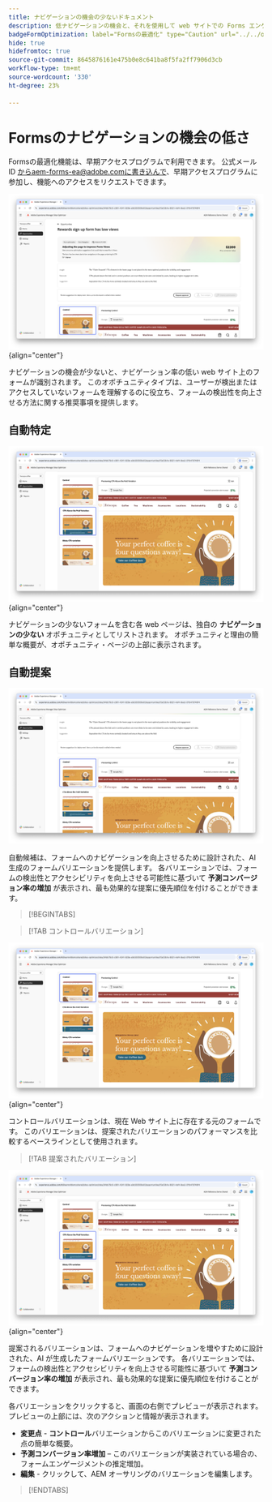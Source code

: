 ```yaml
---
title: ナビゲーションの機会の少ないドキュメント
description: 低ナビゲーションの機会と、それを使用して web サイトでの Forms エンゲージメントを向上させる方法について説明します。
badgeFormOptimization: label="Formsの最適化" type="Caution" url="../../opportunity-types/form-optimization.md" tooltip="Formsの最適化"
hide: true
hidefromtoc: true
source-git-commit: 8645876161e475b0e8c641ba8f5fa2ff7906d3cb
workflow-type: tm+mt
source-wordcount: '330'
ht-degree: 23%

---
```



# Formsのナビゲーションの機会の低さ

<span class="preview"> Formsの最適化機能は、早期アクセスプログラムで利用できます。 公式メール ID からaem-forms-ea@adobe.comに書き込んで、早期アクセスプログラムに参加し、機能へのアクセスをリクエストできます。</span>

![ ナビゲーションの機会が少ない ](./assets/low-navigation/hero.png){align="center"}

ナビゲーションの機会が少ないと、ナビゲーション率の低い web サイト上のフォームが識別されます。 このオポチュニティタイプは、ユーザーが検出またはアクセスしていないフォームを理解するのに役立ち、フォームの検出性を向上させる方法に関する推奨事項を提供します。

## 自動特定

![ 低ナビゲーションの自動識別 ](./assets/low-navigation/auto-identify.png){align="center"}

ナビゲーションの少ないフォームを含む各 web ページは、独自の **ナビゲーションの少ない** オポチュニティとしてリストされます。 オポチュニティと理由の簡単な概要が、オポチュニティ・ページの上部に表示されます。

## 自動提案

![ 低ナビゲーションの自動候補 ](./assets/low-navigation/auto-suggest.png)

自動候補は、フォームへのナビゲーションを向上させるために設計された、AI 生成のフォームバリエーションを提供します。 各バリエーションでは、フォームの検出性とアクセシビリティを向上させる可能性に基づいて **予測コンバージョン率の増加** が表示され、最も効果的な提案に優先順位を付けることができます。

>[!BEGINTABS]

>[!TAB コントロールバリエーション]

![コントロールバリエーション](./assets/low-navigation/control-variation.png){align="center"}

コントロールバリエーションは、現在 Web サイト上に存在する元のフォームです。 このバリエーションは、提案されたバリエーションのパフォーマンスを比較するベースラインとして使用されます。

>[!TAB 提案されたバリエーション]

![提案されたバリエーション](./assets/low-navigation/suggested-variations.png){align="center"}

提案されるバリエーションは、フォームへのナビゲーションを増やすために設計された、AI が生成したフォームバリエーションです。 各バリエーションでは、フォームの検出性とアクセシビリティを向上させる可能性に基づいて **予測コンバージョン率の増加** が表示され、最も効果的な提案に優先順位を付けることができます。

各バリエーションをクリックすると、画面の右側でプレビューが表示されます。プレビューの上部には、次のアクションと情報が表示されます。

* **変更点** - **コントロール**&#x200B;バリエーションからこのバリエーションに変更された点の簡単な概要。
* **予測コンバージョン率増加** – このバリエーションが実装されている場合の、フォームエンゲージメントの推定増加。
* **編集** - クリックして、AEM オーサリングのバリエーションを編集します。

>[!ENDTABS]

<!-- 

## Auto-optimize

[!BADGE Ultimate]{type=Positive tooltip="Ultimate"}

![Auto-optimize low navigation](./assets/low-views/auto-optimize.png){align="center"}

Sites Optimizer Ultimate adds the ability to deploy auto-optimization for the issues found by the low navigation opportunity.

>[!BEGINTABS]

>[!TAB Test multiple]


>[!TAB Publish selected]

{{auto-optimize-deploy-optimization-slack}}

>[!TAB Request approval]

{{auto-optimize-request-approval}}

>[!ENDTABS]

-->
